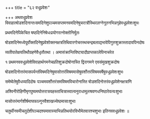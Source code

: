 +++
title = "६२ वधूप्रवेशः"

+++
अथवधूप्रवेशः विवाहात्षोडशदिनान्तःसमदिनेशुपञ्चमसप्तमनवमदिनेषुचरात्रौस्थिरलग्नेनूतनभिन्नगृहेवधूप्रवेशःशुभः

प्रथमदिनेपिकेचित षष्ठदिनेनिषेधःप्रयोगरत्‍नोक्तोनिर्मूलः

षोडशदिनेमध्येपूर्वोक्तदिनेषुप्रवेशोक्तनक्षत्रतिथिवारगोचरस्थचन्द्रबलाद्यभावेपिगुरुशुक्रास्तादावपिनदोषः

व्यतीपातेक्षयतिथौग्रहणेवैधृतौतथा । अमासंक्रान्तिविष्ट्यादौप्राप्तकालेपिनाचरेत

१ प्रथमनववधूप्रवेशेविवाहार्थगमनेचप्रतिशुक्रदोषोनास्ति द्विरागमने एवसंमुखशुक्रदोषः

षोडशदिनोत्तरंमासपर्यन्तंविषमदिनेषुमासोत्तरंविषममासेषुवर्शोत्तरंविषमवर्षेषुवधूप्रवेशःशुभः

समेष्वेतेषुवैधव्यादिदोषः पञ्चमवर्शोत्तरंसमविषमविचारोनास्ति षोडशदिनोत्तरंवधूप्रवेशेनक्षत्राणि

अश्विनीरोहिणीमृगपुष्यमघोत्तरात्रयहस्ताचित्रास्वात्यनुराधामूलश्रवणधनिष्ठारेवत्यःशुभाः

मासोत्तरंमार्गशीर्षमाघफाल्गुनवैशाखज्येष्ठमासाःशुभाः

चतुर्थीनवमीचतुर्दशीपञ्चदश्यमावास्याभिन्नतिथयोरविभौमेतवारश्चशुभाः इतिनववधूप्रवेशः ॥
